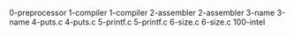 0-preprocessor
1-compiler
1-compiler
2-assembler
2-assembler
3-name
3-name
4-puts.c
4-puts.c
5-printf.c
5-printf.c
6-size.c
6-size.c
100-intel
